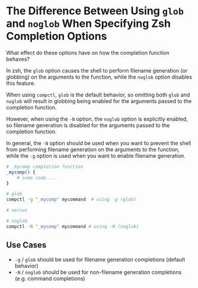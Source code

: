 # The Difference Between Using `glob` and `noglob` When Specifying Zsh Completion Options

What effect do these options have on how the completion function behaves?

In zsh, the `glob` option causes the shell to perform filename generation (or globbing) on the arguments to the function, while the `noglob` option disables this feature.

When using `compctl`, `glob` is the default behavior, so omitting both `glob` and `noglob` will result in globbing being enabled for the arguments passed to the completion function.

However, when using the `-N` option, the `noglob` option is explicitly enabled, so filename generation is disabled for the arguments passed to the completion function.

In general, the `-N` option should be used when you want to prevent the shell from performing filename generation on the arguments to the function, while the `-g` option is used when you want to enable filename generation.

```bash
# _mycomp completion function
_mycomp() {
    # some code ...
}

# glob
compctl -g "_mycomp" mycommand  # using -g (glob)

# versus

# noglob
compctl -N "_mycomp" mycommand # using -N (noglob)
```

## Use Cases

- `-g` / `glob` should be used for filename generation completions (default behavior)
- `-N` / `noglob` should be used for non-filename generation completions (e.g. command completions)


